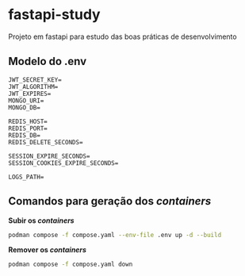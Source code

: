 # fastapi-study
Projeto em fastapi para estudo das boas práticas de desenvolvimento


## Modelo do .env

```
JWT_SECRET_KEY=
JWT_ALGORITHM=
JWT_EXPIRES=
MONGO_URI= 
MONGO_DB=

REDIS_HOST=
REDIS_PORT=
REDIS_DB=
REDIS_DELETE_SECONDS=

SESSION_EXPIRE_SECONDS=
SESSION_COOKIES_EXPIRE_SECONDS= 

LOGS_PATH=
```

## Comandos para geração dos _containers_

**Subir os _containers_**
```sh
podman compose -f compose.yaml --env-file .env up -d --build
```

**Remover os _containers_**
```sh
podman compose -f compose.yaml down
```